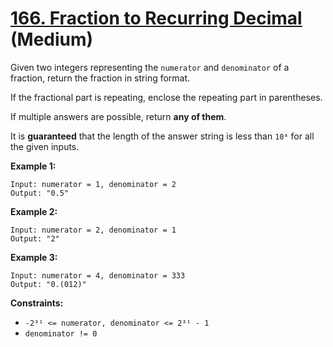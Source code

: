# [166. Fraction to Recurring Decimal][link] (Medium)

[link]: https://leetcode.com/problems/fraction-to-recurring-decimal/

Given two integers representing the `numerator` and `denominator` of a fraction, return the fraction
in string format.

If the fractional part is repeating, enclose the repeating part in parentheses.

If multiple answers are possible, return **any of them**.

It is **guaranteed** that the length of the answer string is less than `10⁴` for all the given
inputs.

**Example 1:**

```
Input: numerator = 1, denominator = 2
Output: "0.5"
```

**Example 2:**

```
Input: numerator = 2, denominator = 1
Output: "2"
```

**Example 3:**

```
Input: numerator = 4, denominator = 333
Output: "0.(012)"
```

**Constraints:**

- `-2³¹ <= numerator, denominator <= 2³¹ - 1`
- `denominator != 0`
